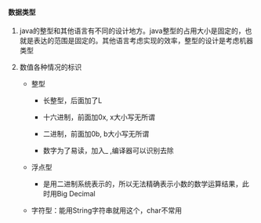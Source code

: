 #### 数据类型

  1. java的整型和其他语言有不同的设计地方。java整型的占用大小是固定的，也就是表达的范围是固定的。其他语言考虑实现的效率，整型的设计是考虑机器类型

  2. 数值各种情况的标识

     * 整型

       * 长整型，后面加了L

       * 十六进制，前面加0x, x大小写无所谓

       * 二进制，前面加0b, b大小写无所谓

       * 数字为了易读，加入_ ,编译器可以识别去除

     * 浮点型
       * 是用二进制系统表示的，所以无法精确表示小数的数学运算结果，此时用Big Decimal
     * 字符型：能用String字符串就用这个，char不常用